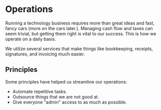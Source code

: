 # Operations

Running a technology business requires more than great ideas and fast, fancy cars (more on the cars later.). Managing cash flow and taxes can seem trivial, but getting them right is vital to our success. This is how we operate on a daily basis. 

We utilize several services that make things like bookkeeping, receipts, signatures, and invoicing much easier.

## Principles

Some principles have helped us streamline our operations:

* Automate repetitive tasks.
* Outsource things that we are not good at.
* Give everyone "admin" access to as much as possible.


